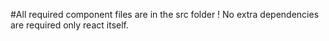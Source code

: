 #All required component files are in the src folder !
No extra dependencies are required only react itself.






